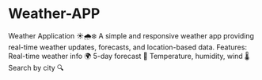# Weather-APP
Weather Application ☀️🌧️❄️ A simple and responsive weather app providing real-time weather updates, forecasts, and location-based data.  Features:  Real-time weather info 🌍 5-day forecast 📅 Temperature, humidity, wind 🌡️ Search by city 🔍
